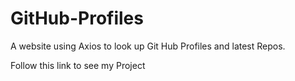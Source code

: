 # GitHub-Profiles
A website using Axios to look up Git Hub Profiles and latest Repos.



Follow this link to see my Project
